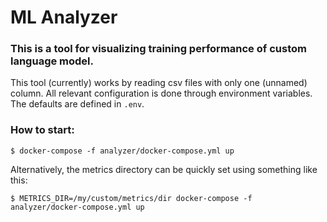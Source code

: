 # ML Analyzer
### This is a tool for visualizing training performance of custom language model.
This tool (currently) works by reading csv files with only one (unnamed) column.
All relevant configuration is done through environment variables. The defaults are defined in `.env`.

### How to start:
`$ docker-compose -f analyzer/docker-compose.yml up`

Alternatively, the metrics directory can be quickly set using something like this:

`$ METRICS_DIR=/my/custom/metrics/dir docker-compose -f analyzer/docker-compose.yml up`
